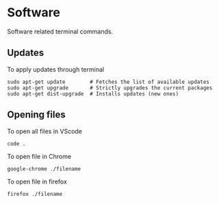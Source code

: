 # Software

Software related terminal commands.

## Updates

To apply updates through terminal

```terminal
sudo apt-get update        # Fetches the list of available updates
sudo apt-get upgrade       # Strictly upgrades the current packages
sudo apt-get dist-upgrade  # Installs updates (new ones)
```

## Opening files

To open all files in VScode

```terminal
code . 
```

To open file in Chrome

```terminal
google-chrome ./filename
```

To open file in firefox

```terminal
firefox ./filename
```



